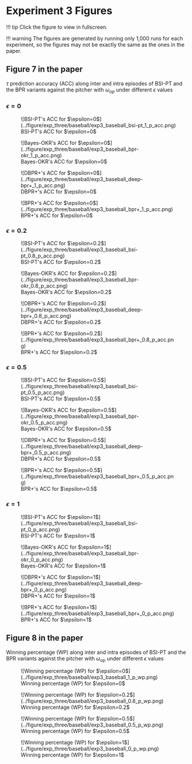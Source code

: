 # Experiment 3 Figures

!!! tip
    Click the figure to view in fullscreen.

!!! warning
    The figures are generated by running only 1,000 runs for each experiment, so the figures may not be exactly the same as the ones in the paper.

## Figure 7 in the paper

$\tau$ prediction accuracy (ACC) along inter and intra episodes of BSI-PT and the BPR variants against the pitcher with $\omega_{op}$ under different $\epsilon$ values

### $\epsilon=0$

<figure markdown>
  ![BSI-PT's ACC for $\epsilon=0$](../figure/exp_three/baseball/exp3_baseball_bsi-pt_1_p_acc.png)
  <figcaption>BSI-PT's ACC for $\epsilon=0$</figcaption>
</figure>

<figure markdown>
  ![Bayes-OKR's ACC for $\epsilon=0$](../figure/exp_three/baseball/exp3_baseball_bpr-okr_1_p_acc.png)
  <figcaption>Bayes-OKR's ACC for $\epsilon=0$</figcaption>
</figure>

<figure markdown>
  ![DBPR+'s ACC for $\epsilon=0$](../figure/exp_three/baseball/exp3_baseball_deep-bpr+_1_p_acc.png)
  <figcaption>DBPR+'s ACC for $\epsilon=0$</figcaption>
</figure>

<figure markdown>
  ![BPR+'s ACC for $\epsilon=0$](../figure/exp_three/baseball/exp3_baseball_bpr+_1_p_acc.png)
  <figcaption>BPR+'s ACC for $\epsilon=0$</figcaption>
</figure>

### $\epsilon=0.2$

<figure markdown>
  ![BSI-PT's ACC for $\epsilon=0.2$](../figure/exp_three/baseball/exp3_baseball_bsi-pt_0.8_p_acc.png)
  <figcaption>BSI-PT's ACC for $\epsilon=0.2$</figcaption>
</figure>

<figure markdown>
  ![Bayes-OKR's ACC for $\epsilon=0.2$](../figure/exp_three/baseball/exp3_baseball_bpr-okr_0.8_p_acc.png)
  <figcaption>Bayes-OKR's ACC for $\epsilon=0.2$</figcaption>
</figure>

<figure markdown>
  ![DBPR+'s ACC for $\epsilon=0.2$](../figure/exp_three/baseball/exp3_baseball_deep-bpr+_0.8_p_acc.png)
  <figcaption>DBPR+'s ACC for $\epsilon=0.2$</figcaption>
</figure>

<figure markdown>
  ![BPR+'s ACC for $\epsilon=0.2$](../figure/exp_three/baseball/exp3_baseball_bpr+_0.8_p_acc.png)
  <figcaption>BPR+'s ACC for $\epsilon=0.2$</figcaption>
</figure>

### $\epsilon=0.5$

<figure markdown>
  ![BSI-PT's ACC for $\epsilon=0.5$](../figure/exp_three/baseball/exp3_baseball_bsi-pt_0.5_p_acc.png)
  <figcaption>BSI-PT's ACC for $\epsilon=0.5$</figcaption>
</figure>

<figure markdown>
  ![Bayes-OKR's ACC for $\epsilon=0.5$](../figure/exp_three/baseball/exp3_baseball_bpr-okr_0.5_p_acc.png)
  <figcaption>Bayes-OKR's ACC for $\epsilon=0.5$</figcaption>
</figure>

<figure markdown>
  ![DBPR+'s ACC for $\epsilon=0.5$](../figure/exp_three/baseball/exp3_baseball_deep-bpr+_0.5_p_acc.png)
  <figcaption>DBPR+'s ACC for $\epsilon=0.5$</figcaption>
</figure>

<figure markdown>
  ![BPR+'s ACC for $\epsilon=0.5$](../figure/exp_three/baseball/exp3_baseball_bpr+_0.5_p_acc.png)
  <figcaption>BPR+'s ACC for $\epsilon=0.5$</figcaption>
</figure>

### $\epsilon=1$

<figure markdown>
  ![BSI-PT's ACC for $\epsilon=1$](../figure/exp_three/baseball/exp3_baseball_bsi-pt_0_p_acc.png)
  <figcaption>BSI-PT's ACC for $\epsilon=1$</figcaption>
</figure>

<figure markdown>
  ![Bayes-OKR's ACC for $\epsilon=1$](../figure/exp_three/baseball/exp3_baseball_bpr-okr_0_p_acc.png)
  <figcaption>Bayes-OKR's ACC for $\epsilon=1$</figcaption>
</figure>

<figure markdown>
  ![DBPR+'s ACC for $\epsilon=1$](../figure/exp_three/baseball/exp3_baseball_deep-bpr+_0_p_acc.png)
  <figcaption>DBPR+'s ACC for $\epsilon=1$</figcaption>
</figure>

<figure markdown>
  ![BPR+'s ACC for $\epsilon=1$](../figure/exp_three/baseball/exp3_baseball_bpr+_0_p_acc.png)
  <figcaption>BPR+'s ACC for $\epsilon=1$</figcaption>
</figure>

## Figure 8 in the paper

Winning percentage (WP) along inter and intra episodes of BSI-PT and the BPR variants against the pitcher with $\omega_{op}$ under different $\epsilon$ values

<figure markdown>
  ![Winning percentage (WP) for $\epsilon=0$](../figure/exp_three/baseball/exp3_baseball_1_p_wp.png)
  <figcaption>Winning percentage (WP) for $\epsilon=0$</figcaption>
</figure>

<figure markdown>
  ![Winning percentage (WP) for $\epsilon=0.2$](../figure/exp_three/baseball/exp3_baseball_0.8_p_wp.png)
  <figcaption>Winning percentage (WP) for $\epsilon=0.2$</figcaption>
</figure>

<figure markdown>
  ![Winning percentage (WP) for $\epsilon=0.5$](../figure/exp_three/baseball/exp3_baseball_0.5_p_wp.png)
  <figcaption>Winning percentage (WP) for $\epsilon=0.5$</figcaption>
</figure>

<figure markdown>
  ![Winning percentage (WP) for $\epsilon=1$](../figure/exp_three/baseball/exp3_baseball_0_p_wp.png)
  <figcaption>Winning percentage (WP) for $\epsilon=1$</figcaption>
</figure>
